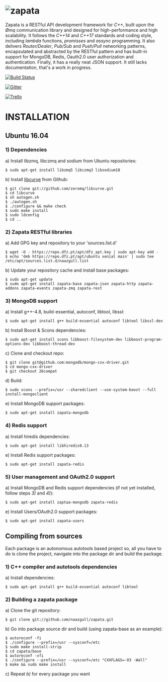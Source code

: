 ![zapata](http://dfz.pt/logo_zapata.png)
================================

Zapata is a RESTful API development framework for *C++*, built upon the *&#216;mq*
communication library and designed for high-performance and high
scalability. It follows the _C++14_ and _C++17_ standards and coding style,
including _lambda_ functions, _promisses_ and _assync_ programming. It also
delivers *Router/Dealer*, *Pub/Sub* and *Push/Pull* networking patterns,
encapsulated and abstracted by the RESTful pattern and has built-in support
for MongoDB, Redis, Oauth2.0 user authorization and authentication. Finally, 
it has a really neat JSON support. It still lacks documentation, that's a work in progress.

[![Build Status](https://travis-ci.org/naazgull/zapata.svg?branch=master)](https://travis-ci.org/naazgull/zapata)

[![Gitter](https://badges.gitter.im/Join%20Chat.svg)](https://gitter.im/naazgull/zapata?utm_source=badge&utm_medium=badge&utm_campaign=pr-badge)

[![Trello](http://dfz.pt/img/trello_board.png)](https://trello.com/b/wD0PvV0H/github-com-naazgull-zapata)

# INSTALLATION

## Ubuntu 16.04

### 1) Dependencies

a) Install libzmq, libczmq and sodium from Ubuntu repositories:

	$ sudo apt-get install libzmq5 libczmq3 libsodium18

b) Install [libcurve](https://github.com/zeromq/libcurve) from Github:

	$ git clone git://github.com/zeromq/libcurve.git
	$ cd libcurve
	$ sh autogen.sh
	$ ./autogen.sh
	$ ./configure && make check
	$ sudo make install
	$ sudo ldconfig
	$ cd ..

### 2) Zapata RESTful libraries

a) Add GPG key and repository to your 'sources.list.d'

	$ wget -O - https://repo.dfz.pt/apt/dfz_apt.key | sudo apt-key add -
	$ echo 'deb https://repo.dfz.pt/apt/ubuntu xenial main' | sudo tee /etc/apt/sources.list.d/naazgull.list

b) Update your repository cache and install base packages:

	$ sudo apt-get update
	$ sudo apt-get install zapata-base zapata-json zapata-http zapata-addons zapata-events zapata-zmq zapata-rest

### 3) MongoDB support

a) Install g++-4.8, build-essential, autoconf, libtool, libssl:

	$ sudo apt-get install g++ build-essential autoconf libtool libssl-dev

b) Install Boost & Scons dependencies:

	$ sudo apt-get install scons libboost-filesystem-dev libboost-program-options-dev libboost-thread-dev

c) Clone and checkout repo:

	$ git clone git@github.com:mongodb/mongo-cxx-driver.git
	$ cd mongo-cxx-driver
	$ git checkout 26compat

d) Build:

	$ sudo scons --prefix=/usr --sharedclient --use-system-boost --full install-mongoclient

e) Install MongoDB support packages:

	$ sudo apt-get install zapata-mongodb

### 4) Redis support

a) Install hiredis dependencies:

	$ sudo apt-get install libhiredis0.13

e) Install Redis support packages:

	$ sudo apt-get install zapata-redis

### 5) User management and OAuth2.0 support

a) Install MongoDB and Redis support dependencies (if not yet installed, follow steps _3)_ and _4)_):

	$ sudo apt-get install zaptaa-mongodb zapata-redis

e) Install Users/OAuth2.0 support packages:

	$ sudo apt-get install zapata-users

## Compiling from sources

Each package is an autonomous autotools based project so, all you have to do is clone the project, 
navigate into the package dir and build the package.

### 1) C++ compiler and autotools dependencies

a) Install dependencies:

	$ sudo apt-get install g++ build-essential autoconf libtool

### 2) Building a zapata package

a) Clone the git repository:

	$ git clone git://github.com/naazgull/zapata.git
	
b) Go into package source dir and build (using zapata-base as an example):

	$ autoreconf -fi
	$ ./configure --prefix=/usr --sysconf=/etc
	$ sudo make install-strip
	$ cd zapata/base
	$ autoreconf -vfi 
	$ ./configure --prefix=/usr --sysconf=/etc "CXXFLAGS=-O3 -Wall"
	$ make && sudo make install
	
c) Repeat _b)_ for every package you want
